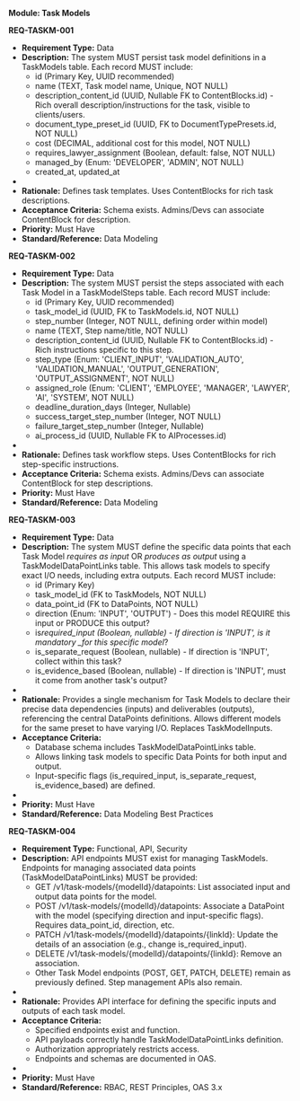 **Module: Task Models**

**REQ-TASKM-001**

- **Requirement Type:** Data
- **Description:** The system MUST persist task model definitions in a TaskModels table. Each record MUST include:
  - id (Primary Key, UUID recommended)
  - name (TEXT, Task model name, Unique, NOT NULL)
  - description_content_id (UUID, Nullable FK to ContentBlocks.id) \- Rich overall description/instructions for the task, visible to clients/users.
  - document_type_preset_id (UUID, FK to DocumentTypePresets.id, NOT NULL)
  - cost (DECIMAL, additional cost for this model, NOT NULL)
  - requires_lawyer_assignment (Boolean, default: false, NOT NULL)
  - managed_by (Enum: 'DEVELOPER', 'ADMIN', NOT NULL)
  - created_at, updated_at
-
- **Rationale:** Defines task templates. Uses ContentBlocks for rich task descriptions.
- **Acceptance Criteria:** Schema exists. Admins/Devs can associate ContentBlock for description.
- **Priority:** Must Have
- **Standard/Reference:** Data Modeling

**REQ-TASKM-002**

- **Requirement Type:** Data
- **Description:** The system MUST persist the steps associated with each Task Model in a TaskModelSteps table. Each record MUST include:
  - id (Primary Key, UUID recommended)
  - task_model_id (UUID, FK to TaskModels.id, NOT NULL)
  - step_number (Integer, NOT NULL, defining order within model)
  - name (TEXT, Step name/title, NOT NULL)
  - description_content_id (UUID, Nullable FK to ContentBlocks.id) \- Rich instructions specific to this step.
  - step_type (Enum: 'CLIENT_INPUT', 'VALIDATION_AUTO', 'VALIDATION_MANUAL', 'OUTPUT_GENERATION', 'OUTPUT_ASSIGNMENT', NOT NULL)
  - assigned_role (Enum: 'CLIENT', 'EMPLOYEE', 'MANAGER', 'LAWYER', 'AI', 'SYSTEM', NOT NULL)
  - deadline_duration_days (Integer, Nullable)
  - success_target_step_number (Integer, NOT NULL)
  - failure_target_step_number (Integer, Nullable)
  - ai_process_id (UUID, Nullable FK to AIProcesses.id)
-
- **Rationale:** Defines task workflow steps. Uses ContentBlocks for rich step-specific instructions.
- **Acceptance Criteria:** Schema exists. Admins/Devs can associate ContentBlock for step descriptions.
- **Priority:** Must Have
- **Standard/Reference:** Data Modeling

**REQ-TASKM-003**

- **Requirement Type:** Data
- **Description:** The system MUST define the specific data points that each Task Model _requires as input_ OR _produces as output_ using a TaskModelDataPointLinks table. This allows task models to specify exact I/O needs, including extra outputs. Each record MUST include:
  - id (Primary Key)
  - task_model_id (FK to TaskModels, NOT NULL)
  - data_point_id (FK to DataPoints, NOT NULL)
  - direction (Enum: 'INPUT', 'OUTPUT') \- Does this model REQUIRE this input or PRODUCE this output?
  - is*required_input (Boolean, nullable) \- If direction is 'INPUT', is it mandatory \_for this specific model*?
  - is_separate_request (Boolean, nullable) \- If direction is 'INPUT', collect within this task?
  - is_evidence_based (Boolean, nullable) \- If direction is 'INPUT', must it come from another task's output?
-
- **Rationale:** Provides a single mechanism for Task Models to declare their precise data dependencies (inputs) and deliverables (outputs), referencing the central DataPoints definitions. Allows different models for the same preset to have varying I/O. Replaces TaskModelInputs.
- **Acceptance Criteria:**
  - Database schema includes TaskModelDataPointLinks table.
  - Allows linking task models to specific Data Points for both input and output.
  - Input-specific flags (is_required_input, is_separate_request, is_evidence_based) are defined.
-
- **Priority:** Must Have
- **Standard/Reference:** Data Modeling Best Practices

**REQ-TASKM-004**

- **Requirement Type:** Functional, API, Security
- **Description:** API endpoints MUST exist for managing TaskModels. Endpoints for managing associated data points (TaskModelDataPointLinks) MUST be provided:
  - GET /v1/task-models/{modelId}/datapoints: List associated input and output data points for the model.
  - POST /v1/task-models/{modelId}/datapoints: Associate a DataPoint with the model (specifying direction and input-specific flags). Requires data_point_id, direction, etc.
  - PATCH /v1/task-models/{modelId}/datapoints/{linkId}: Update the details of an association (e.g., change is_required_input).
  - DELETE /v1/task-models/{modelId}/datapoints/{linkId}: Remove an association.
  - Other Task Model endpoints (POST, GET, PATCH, DELETE) remain as previously defined. Step management APIs also remain.
-
- **Rationale:** Provides API interface for defining the specific inputs and outputs of each task model.
- **Acceptance Criteria:**
  - Specified endpoints exist and function.
  - API payloads correctly handle TaskModelDataPointLinks definition.
  - Authorization appropriately restricts access.
  - Endpoints and schemas are documented in OAS.
-
- **Priority:** Must Have
- **Standard/Reference:** RBAC, REST Principles, OAS 3.x
